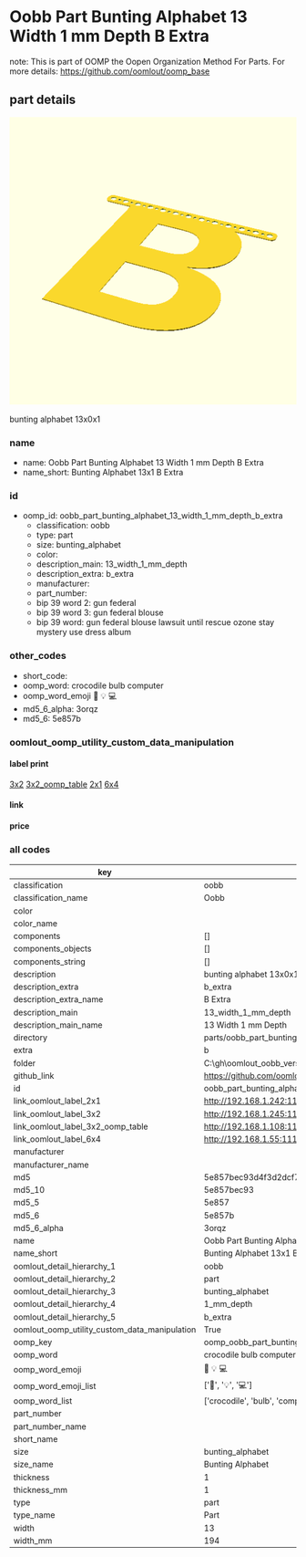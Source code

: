 # Oobb Part Bunting Alphabet 13 Width 1 mm Depth B Extra  

note: This is part of OOMP the Oopen Organization Method For Parts. For more details: https://github.com/oomlout/oomp_base

##  part details
  

[![](3dpr.png)](3dpr.png)

bunting alphabet 13x0x1



### name
* name: Oobb Part Bunting Alphabet 13 Width 1 mm Depth B Extra
* name_short: Bunting Alphabet 13x1 B Extra
### id
* oomp_id: oobb_part_bunting_alphabet_13_width_1_mm_depth_b_extra
  * classification: oobb
  * type: part
  * size: bunting_alphabet
  * color: 
  * description_main: 13_width_1_mm_depth
  * description_extra: b_extra
  * manufacturer: 
  * part_number: 
  * bip 39 word 2: gun federal
  * bip 39 word 3: gun federal blouse
  * bip 39 word: gun federal blouse lawsuit until rescue ozone stay mystery use dress album

### other_codes
* short_code: 
* oomp_word: crocodile bulb computer
* oomp_word_emoji :crocodile: :bulb: :computer:
* md5_6_alpha: 3orqz
* md5_6: 5e857b






### oomlout_oomp_utility_custom_data_manipulation
#### label print
[3x2](http://192.168.1.245:1112/?label=oomp%203orqz)
[3x2_oomp_table](http://192.168.1.108:1112/?label=oomp%203orqz)
[2x1](http://192.168.1.242:1112/?label=oomp%203orqz)
[6x4](http://192.168.1.55:1112/?label=oomp%203orqz)    

#### link

                              

#### price







### all codes 
| key | value |  
| --- | --- |  
| classification | oobb |  
| classification_name | Oobb |  
| color |  |  
| color_name |  |  
| components | [] |  
| components_objects | [] |  
| components_string | [] |  
| description | bunting alphabet 13x0x1 |  
| description_extra | b_extra |  
| description_extra_name | B Extra |  
| description_main | 13_width_1_mm_depth |  
| description_main_name | 13 Width 1 mm Depth |  
| directory | parts/oobb_part_bunting_alphabet_13_width_1_mm_depth_b_extra |  
| extra | b |  
| folder | C:\gh\oomlout_oobb_version_4_generated_parts\parts\oobb_part_bunting_alphabet_13_width_1_mm_depth_b_extra |  
| github_link | https://github.com/oomlout/oomlout_oomp_part_src/tree/main/parts/oobb_part_bunting_alphabet_13_width_1_mm_depth_b_extra |  
| id | oobb_part_bunting_alphabet_13_width_1_mm_depth_b_extra |  
| link_oomlout_label_2x1 | http://192.168.1.242:1112/?label=oomp%203orqz |  
| link_oomlout_label_3x2 | http://192.168.1.245:1112/?label=oomp%203orqz |  
| link_oomlout_label_3x2_oomp_table | http://192.168.1.108:1112/?label=oomp%203orqz |  
| link_oomlout_label_6x4 | http://192.168.1.55:1112/?label=oomp%203orqz |  
| manufacturer |  |  
| manufacturer_name |  |  
| md5 | 5e857bec93d4f3d2dcf717e230551b3f |  
| md5_10 | 5e857bec93 |  
| md5_5 | 5e857 |  
| md5_6 | 5e857b |  
| md5_6_alpha | 3orqz |  
| name | Oobb Part Bunting Alphabet 13 Width 1 mm Depth B Extra |  
| name_short | Bunting Alphabet 13x1 B Extra |  
| oomlout_detail_hierarchy_1 | oobb |  
| oomlout_detail_hierarchy_2 | part |  
| oomlout_detail_hierarchy_3 | bunting_alphabet |  
| oomlout_detail_hierarchy_4 | 1_mm_depth |  
| oomlout_detail_hierarchy_5 | b_extra |  
| oomlout_oomp_utility_custom_data_manipulation | True |  
| oomp_key | oomp_oobb_part_bunting_alphabet_13_width_1_mm_depth_b_extra |  
| oomp_word | crocodile bulb computer |  
| oomp_word_emoji | :crocodile: :bulb: :computer: |  
| oomp_word_emoji_list | [':crocodile:', ':bulb:', ':computer:'] |  
| oomp_word_list | ['crocodile', 'bulb', 'computer'] |  
| part_number |  |  
| part_number_name |  |  
| short_name |  |  
| size | bunting_alphabet |  
| size_name | Bunting Alphabet |  
| thickness | 1 |  
| thickness_mm | 1 |  
| type | part |  
| type_name | Part |  
| width | 13 |  
| width_mm | 194 |  
